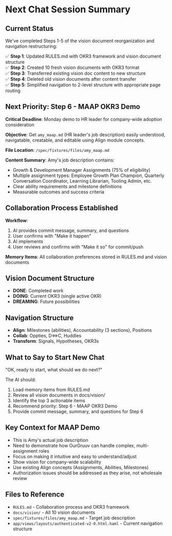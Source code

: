 # Next Chat Session Summary

## Current Status
We've completed Steps 1-5 of the vision document reorganization and navigation restructuring:

✅ **Step 1**: Updated RULES.md with OKR3 framework and vision document structure  
✅ **Step 2**: Created 10 fresh vision documents with OKR3 format  
✅ **Step 3**: Transferred existing vision doc content to new structure  
✅ **Step 4**: Deleted old vision documents after content transfer  
✅ **Step 5**: Simplified navigation to 2-level structure with appropriate page routing  

## Next Priority: Step 6 - MAAP OKR3 Demo

**Critical Deadline**: Monday demo to HR leader for company-wide adoption consideration

**Objective**: Get `amy_maap.md` (HR leader's job description) easily understood, navigatable, creatable, and editable using Align module concepts.

**File Location**: `/spec/fixtures/files/amy_maap.md`

**Content Summary**: Amy's job description contains:
- Growth & Development Manager Assignments (75% of eligibility)
- Multiple assignment types: Employee Growth Plan Champion, Quarterly Conversation Coordinator, Learning Librarian, Tooling Admin, etc.
- Clear ability requirements and milestone definitions
- Measurable outcomes and success criteria

## Collaboration Process Established

**Workflow**: 
1. AI provides commit message, summary, and questions
2. User confirms with "Make it happen" 
3. AI implements
4. User reviews and confirms with "Make it so" for commit/push

**Memory Items**: All collaboration preferences stored in RULES.md and vision documents

## Vision Document Structure
- **DONE**: Completed work
- **DOING**: Current OKR3 (single active OKR)
- **DREAMING**: Future possibilities

## Navigation Structure
- **Align**: Milestones (abilities), Accountability (3 sections), Positions
- **Collab**: Oppties, D<=>C, Huddles  
- **Transform**: Signals, Hypotheses, OKR3s

## What to Say to Start New Chat

"OK, ready to start, what should we do next?"

The AI should:
1. Load memory items from RULES.md
2. Review all vision documents in docs/vision/
3. Identify the top 3 actionable items
4. Recommend priority: Step 6 - MAAP OKR3 Demo
5. Provide commit message, summary, and questions for Step 6

## Key Context for MAAP Demo
- This is Amy's actual job description
- Need to demonstrate how OurGruuv can handle complex, multi-assignment roles
- Focus on making it intuitive and easy to understand/adjust
- Show vision for company-wide scalability
- Use existing Align concepts (Assignments, Abilities, Milestones)
- Authorization issues should be addressed as they arise, not wholesale review

## Files to Reference
- `RULES.md` - Collaboration process and OKR3 framework
- `docs/vision/` - All 10 vision documents
- `spec/fixtures/files/amy_maap.md` - Target job description
- `app/views/layouts/authenticated-v2-0.html.haml` - Current navigation structure
